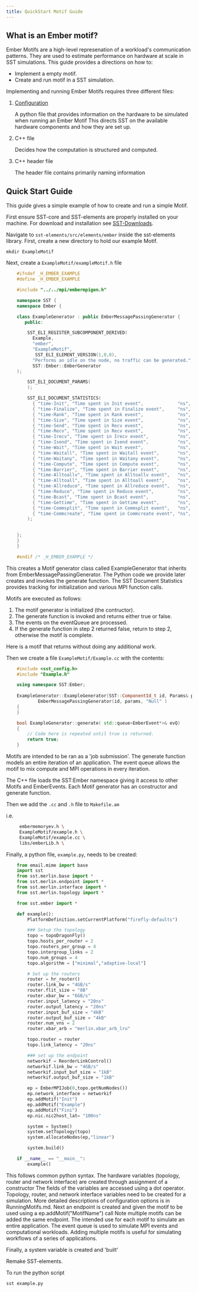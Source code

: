 ```yaml
---
title: QuickStart Motif Guide
---
```


## What is an Ember motif?
Ember Motifs are a high-level represenation of a workload's communication patterns. They are used to estimate performance on hardware at scale in SST simulations.
This guide provides a directions on how to:

*   Implement a empty motif.
*   Create and run motif in a SST simulation.

Implementing and running Ember Motifs requires three different files:

1.  [Configuration](../../config/)

    A python file that provides information on the hardware to be simulated when running an Ember Motif
    This directs SST on the available hardware components and how they are set up.
2.  C++ file

    Decides how the computation is structured and computed.
3.  C++ header file

    The header file contains primarily naming information

## Quick Start Guide

This guide gives a simple example of how to create and run a simple Motif.

First ensure SST-core and SST-elements are properly installed on your machine. For download and installation see [SST-Downloads](http://sst-simulator.org/SSTPages/SSTMainDownloads/).

Navigate to `sst-elements/src/elements/ember` inside the sst-elements library.
First, create a new directory to hold our example Motif.

`mkdir ExampleMotif`

Next, create a `ExampleMotif/exampleMotif.h` file
```cpp
    #ifndef _H_EMBER_EXAMPLE
    #define _H_EMBER_EXAMPLE

    #include "../../mpi/embermpigen.h"

    namespace SST {
    namespace Ember {

    class ExampleGenerator : public EmberMessagePassingGenerator {
       public:

        SST_ELI_REGISTER_SUBCOMPONENT_DERIVED(
          Example,
          "ember",
          "ExampleMotif",
           SST_ELI_ELEMENT_VERSION(1,0,0),
          "Performs an idle on the node, no traffic can be generated.",
          SST::Ember::EmberGenerator
    );

        SST_ELI_DOCUMENT_PARAMS(
        );

        SST_ELI_DOCUMENT_STATISTICS(
          { "time-Init", "Time spent in Init event",             "ns", 0},
          { "time-Finalize", "Time spent in Finalize event",     "ns", 0},
          { "time-Rank", "Time spent in Rank event",             "ns", 0},
          { "time-Size", "Time spent in Size event",             "ns", 0},
          { "time-Send", "Time spent in Recv event",             "ns", 0},
          { "time-Recv", "Time spent in Recv event",             "ns", 0},
          { "time-Irecv", "Time spent in Irecv event",           "ns", 0},
          { "time-Isend", "Time spent in Isend event",           "ns", 0},
          { "time-Wait", "Time spent in Wait event",             "ns", 0},
          { "time-Waitall", "Time spent in Waitall event",       "ns", 0},
          { "time-Waitany", "Time spent in Waitany event",       "ns", 0},
          { "time-Compute", "Time spent in Compute event",       "ns", 0},
          { "time-Barrier", "Time spent in Barrier event",       "ns", 0},
          { "time-Alltoallv", "Time spent in Alltoallv event",   "ns", 0},
          { "time-Alltoall", "Time spent in Alltoall event",     "ns", 0},
          { "time-Allreduce", "Time spent in Allreduce event",   "ns", 0},
          { "time-Reduce", "Time spent in Reduce event",         "ns", 0},
          { "time-Bcast", "Time spent in Bcast event",           "ns", 0},
          { "time-Gettime", "Time spent in Gettime event",       "ns", 0},
          { "time-Commsplit", "Time spent in Commsplit event",   "ns", 0},
          { "time-Commcreate", "Time spent in Commcreate event", "ns", 0},
        );

        
    };
    }
    }

    #endif /* _H_EMBER_EXAMPLE */
```
This creates a Motif generator class called ExampleGenerator that inherits from EmberMessagePassingGenerator. The Python code we provide later creates and invokes the generate function.
The SST Document Statistics provides tracking for initialization and various MPI function calls.

Motifs are executed as follows:

1. The motif generator is initialized (the contructor).
1. The generate function is invoked and returns either true or false.
1. The events on the eventQueue are processed.
1. If the generate function in step 2 returned false, return to step 2, otherwise the motif is complete.

Here is a motif that returns without doing any additional work.

Then we create a file `ExampleMotif/Example.cc` with the contents:

```cpp
    #include <sst_config.h>
    #include "Example.h"

    using namespace SST:Ember;
    
    ExampleGenerator::ExampleGenerator(SST::ComponentId_t id, Params& params) :
        	EmberMessagePassingGenerator(id, params, "Null" )
    {
    }

    bool ExampleGenerator::generate( std::queue<EmberEvent*>& evQ)
    { 
        // Code here is repeated until true is returned. 
        return true;
    }
```


Motifs are intended to be ran as a 'job submission'.
The generate function models an entire iteration of an application. The event queue allows the motif to mix compute and MPI operations in every iteration.



The C++ file loads the SST:Ember namespace giving it access to other Motifs and EmberEvents. 
Each Motif generator has an constructor and generate function. 


Then we add the `.cc` and `.h` file to `Makefile.am`

i.e.
```sh
     embermemoryev.h \
     ExampleMotif/example.h \
     ExampleMotif/example.cc \
     libs/emberLib.h \
```

Finally, a python file, `example.py`, needs to be created:

```py
    from email.mime import base
    import sst
    from sst.merlin.base import *
    from sst.merlin.endpoint import *
    from sst.merlin.interface import *
    from sst.merlin.topology import *

    from sst.ember import *

    def example():
        PlatformDefinition.setCurrentPlatform("firefly-defaults")

        ### Setup the topology
        topo = topoDragonFly()
        topo.hosts_per_router = 2
        topo.routers_per_group = 4
        topo.intergroup_links = 2
        topo.num_groups = 4
        topo.algorithm = ["minimal","adaptive-local"]

        # Set up the routers
        router = hr_router()
        router.link_bw = "4GB/s"
        router.flit_size = "8B"
        router.xbar_bw = "6GB/s"
        router.input_latency = "20ns"
        router.output_latency = "20ns"
        router.input_buf_size = "4kB"
        router.output_buf_size = "4kB"
        router.num_vns = 2
        router.xbar_arb = "merlin.xbar_arb_lru"

        topo.router = router
        topo.link_latency = "20ns"

        ### set up the endpoint
        networkif = ReorderLinkControl()
        networkif.link_bw = "4GB/s"
        networkif.input_buf_size = "1kB"
        networkif.output_buf_size = "1kB"

        ep = EmberMPIJob(0,topo.getNumNodes())
        ep.network_interface = networkif
        ep.addMotif("Init")
        ep.addMotif("Example")
        ep.addMotif("Fini")
        ep.nic.nic2host_lat= "100ns"

        system = System()
        system.setTopology(topo)
        system.allocateNodes(ep,"linear")

        system.build()

    if __name__ == "__main__":
        example()
```

This follows common python syntax.
The hardware variables (topology, router and network interface) are created through assignment of a constructor
The fields of the variables are accessed using a dot operator.
Topology, router, and network interface variables need to be created for a simulation. More detailed descriptions of configuration options is in RunningMotifs.md. 
Next an endpoint is created and given the motif to be used using a ep.addMotif("MotifName") call
Note multiple motifs can be added the same endpoint. The intended use for each motif to simulate an entire application. The event queue is used to simulate MPI events and computational workloads. Adding multiple motifs is useful for simulating workflows of a series of applications. 

Finally, a system variable is created and 'built'

Remake SST-elements.

To run the python script

```sh
sst example.py
```



